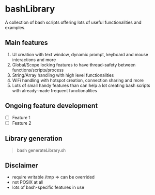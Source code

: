 # bashLibrary
A collection of bash scripts offering lots of useful functionalities and examples.

## Main features
1. UI creation with text window, dynamic prompt, keyboard and mouse interactions and more
2. Global/Scope locking features to have thread-safety between functions/scripts/process
3. String/Array handling with high level functionalities
4. WiFi handling with hotspot creation, connection sharing and more
5. Lots of small handy features than can help a lot creating bash scripts with already-made frequent functionalities

## Ongoing feature development
- [ ] Feature 1
- [ ] Feature 2

## Library generation

> bash generateLibrary.sh

## Disclaimer

- require writable /tmp => can be overrided
- not POSIX at all
- lots of bash-specific features in use
